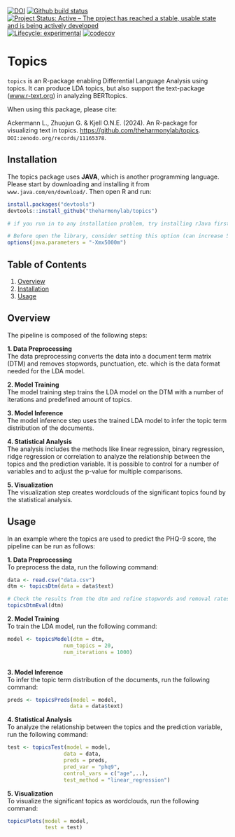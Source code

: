 
<!-- README.md is generated from README.Rmd. Please edit that file -->
<!-- badges: start -->

[![DOI](https://zenodo.org/badge/785738351.svg)](https://zenodo.org/doi/10.5281/zenodo.11165377)
[![Github build
status](https://github.com/theharmonylab/topics/workflows/R-CMD-check/badge.svg)](https://github.com/theharmonylab/topics/actions)
[![Project Status: Active – The project has reached a stable, usable
state and is being actively
developed](https://www.repostatus.org/badges/latest/active.svg)](https://www.repostatus.org/#active)
[![Lifecycle:
experimental](https://img.shields.io/badge/lifecycle-experimental-blue.svg)](https://lifecycle.r-lib.org/articles/stages.html#maturing-1)
[![codecov](https://codecov.io/gh/theharmonylab/topics/graph/badge.svg?token=7ZTWBNIVCX)](https://app.codecov.io/gh/theharmonylab/topics/)
<!-- 

[![CRAN  Downloads](https://cranlogs.r-pkg.org/badges/grand-total/text)](https://CRAN.R-project.org/package=text)

<!-- badges: end -->

# Topics

`topics` is an R-package enabling Differential Language Analysis using
topics. It can produce LDA topics, but also support the text-package
(www.r-text.org) in analyzing BERTtopics.

When using this package, please cite:

Ackermann L., Zhuojun G. & Kjell O.N.E. (2024). An R-package for
visualizing text in topics. <https://github.com/theharmonylab/topics>.
`DOI:zenodo.org/records/11165378`.

## Installation

The topics package uses <b>JAVA</b>, which is another programming
language. Please start by downloading and installing it from
`www.java.com/en/download/`. Then open R and run:

``` r
install.packages("devtools")
devtools::install_github("theharmonylab/topics")

# if you run in to any installation problem, try installing rJava first.

# Before open the library, consider setting this option (can increase 5000);  without it the code may ran out of memory
options(java.parameters = "-Xmx5000m")

```

## Table of Contents

1.  [Overview](#overview)
2.  [Installation](#installation)
3.  [Usage](#usage)

## Overview

The pipeline is composed of the following steps:

**1. Data Preprocessing**<br> The data preprocessing converts the data
into a document term matrix (DTM) and removes stopwords, punctuation,
etc. which is the data format needed for the LDA model.

**2. Model Training**<br> The model training step trains the LDA model
on the DTM with a number of iterations and predefined amount of topics.

**3. Model Inference**<br> The model inference step uses the trained LDA
model to infer the topic term distribution of the documents.

**4. Statistical Analysis**<br> The analysis includes the methods like
linear regression, binary regression, ridge regression or correlation to
analyze the relationship between the topics and the prediction variable.
It is possible to control for a number of variables and to adjust the
p-value for multiple comparisons.

**5. Visualization**<br> The visualization step creates wordclouds of
the significant topics found by the statistical analysis.

## Usage

In an example where the topics are used to predict the PHQ-9 score, the
pipeline can be run as follows:

**1. Data Preprocessing**<br> To preprocess the data, run the following
command:

``` r
data <- read.csv("data.csv")
dtm <- topicsDtm(data = data$text)

# Check the results from the dtm and refine stopwords and removal rates if necessary
topicsDtmEval(dtm)
```

**2. Model Training**<br> To train the LDA model, run the following
command:

``` r
model <- topicsModel(dtm = dtm,
                  num_topics = 20,
                  num_iterations = 1000)
                  
```

**3. Model Inference**<br> To infer the topic term distribution of the
documents, run the following command:

``` r
preds <- topicsPreds(model = model,
                    data = data$text)
```

**4. Statistical Analysis**<br> To analyze the relationship between the
topics and the prediction variable, run the following command:

``` r
test <- topicsTest(model = model,
                  data = data,
                  preds = preds,
                  pred_var = "phq9",
                  control_vars = c("age",..),
                  test_method = "linear_regression")
```

**5. Visualization**<br> To visualize the significant topics as
wordclouds, run the following command:

``` r
topicsPlots(model = model,
            test = test)
```
